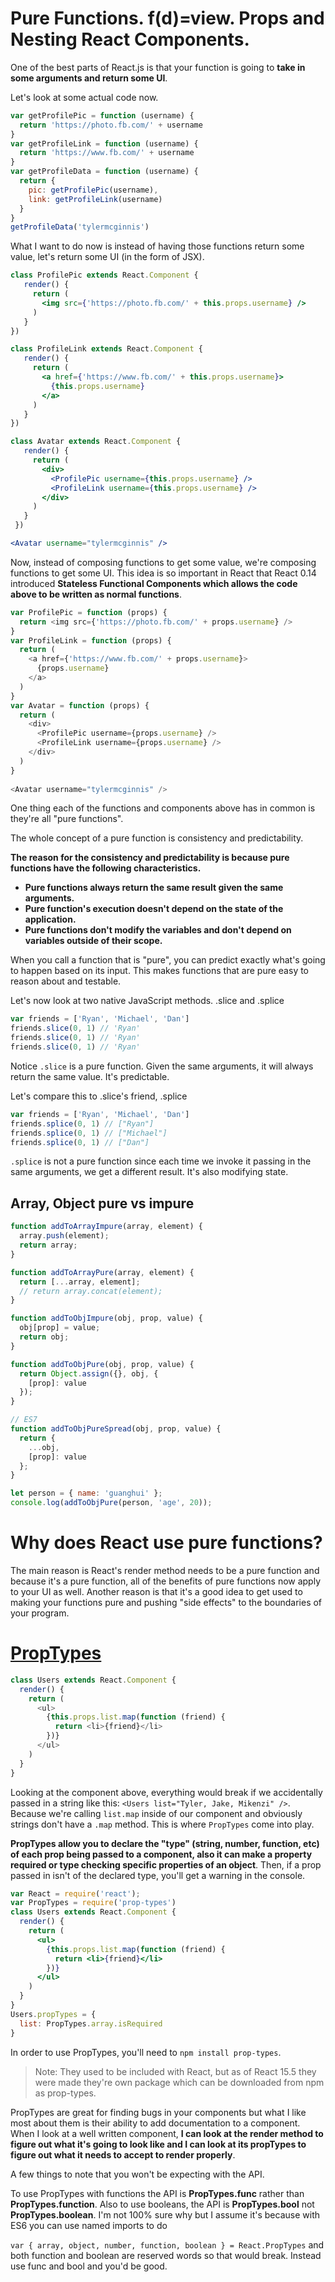 # Pure Functions. f(d)=view. Props and Nesting React Components.

One of the best parts of React.js is that your function is going to **take in some arguments and return some UI**. 

Let's look at some actual code now.

```javascript
var getProfilePic = function (username) {
  return 'https://photo.fb.com/' + username
}
var getProfileLink = function (username) {
  return 'https://www.fb.com/' + username
}
var getProfileData = function (username) {
  return {
    pic: getProfilePic(username),
    link: getProfileLink(username)
  }
}
getProfileData('tylermcginnis')
```

What I want to do now is instead of having those functions return some value, let's return some UI (in the form of JSX). 

```jsx
class ProfilePic extends React.Component {
   render() {
     return (
       <img src={'https://photo.fb.com/' + this.props.username} />
     )
   }
})

class ProfileLink extends React.Component {
   render() {
     return (
       <a href={'https://www.fb.com/' + this.props.username}>
         {this.props.username}
       </a>
     )
   }
})

class Avatar extends React.Component {
   render() {
     return (
       <div>
         <ProfilePic username={this.props.username} />
         <ProfileLink username={this.props.username} />
       </div>
     )
   }
 })

<Avatar username="tylermcginnis" />
```

Now, instead of composing functions to get some value, we're composing functions to get some UI. This idea is so important in React that React 0.14 introduced **Stateless Functional Components which allows the code above to be written as normal functions**.

```javascript
var ProfilePic = function (props) {
  return <img src={'https://photo.fb.com/' + props.username} />
}
var ProfileLink = function (props) {
  return (
    <a href={'https://www.fb.com/' + props.username}>
      {props.username}
    </a>
  )
}
var Avatar = function (props) {
  return (
    <div>
      <ProfilePic username={props.username} />
      <ProfileLink username={props.username} />
    </div>
  )
}
  
<Avatar username="tylermcginnis" />
```

One thing each of the functions and components above has in common is they're all "pure functions".

The whole concept of a pure function is consistency and predictability.

**The reason for the consistency and predictability is because pure functions have the following characteristics.**

- **Pure functions always return the same result given the same arguments.**
- **Pure function's execution doesn't depend on the state of the application.**
- **Pure functions don't modify the variables and don't depend on variables outside of their scope.**

When you call a function that is "pure", you can predict exactly what's going to happen based on its input. This makes functions that are pure easy to reason about and testable.

Let's now look at two native JavaScript methods. .slice and .splice

```javascript
var friends = ['Ryan', 'Michael', 'Dan']
friends.slice(0, 1) // 'Ryan'
friends.slice(0, 1) // 'Ryan'
friends.slice(0, 1) // 'Ryan'
```

Notice `.slice` is a pure function. Given the same arguments, it will always return the same value. It's predictable.

Let's compare this to .slice's friend, .splice

```javascript
var friends = ['Ryan', 'Michael', 'Dan']
friends.splice(0, 1) // ["Ryan"]
friends.splice(0, 1) // ["Michael"]
friends.splice(0, 1) // ["Dan"]
```

`.splice` is not a pure function since each time we invoke it passing in the same arguments, we get a different result. It's also modifying state.

## Array, Object pure vs impure

```javascript
function addToArrayImpure(array, element) {
  array.push(element);
  return array;
}

function addToArrayPure(array, element) {
  return [...array, element];
  // return array.concat(element);
}

function addToObjImpure(obj, prop, value) {
  obj[prop] = value;
  return obj;
}

function addToObjPure(obj, prop, value) {
  return Object.assign({}, obj, {
    [prop]: value
  });
}

// ES7
function addToObjPureSpread(obj, prop, value) {
  return {
    ...obj,
    [prop]: value
  };
}

let person = { name: 'guanghui' };
console.log(addToObjPure(person, 'age', 20));
```

# Why does React use pure functions? 

The main reason is React's render method needs to be a pure function and because it's a pure function, all of the benefits of pure functions now apply to your UI as well. Another reason is that it's a good idea to get used to making your functions pure and pushing "side effects" to the boundaries of your program.

# [PropTypes](https://facebook.github.io/react/docs/typechecking-with-proptypes.html)

```javascript
class Users extends React.Component {
  render() {
    return (
      <ul>
        {this.props.list.map(function (friend) {
          return <li>{friend}</li>
        })}
      </ul>
    )
  }
}
```

Looking at the component above, everything would break if we accidentally passed in a string like this: `<Users list="Tyler, Jake, Mikenzi" />`. Because we're calling `list.map` inside of our component and obviously strings don't have a `.map` method. This is where `PropTypes` come into play. 

**PropTypes allow you to declare the "type" (string, number, function, etc) of each prop being passed to a component, also it can make a property required or type checking specific properties of an object**. Then, if a prop passed in isn't of the declared type, you'll get a warning in the console.

```jsx
var React = require('react');
var PropTypes = require('prop-types')
class Users extends React.Component {
  render() {
    return (
      <ul>
        {this.props.list.map(function (friend) {
          return <li>{friend}</li>
        })}
      </ul>
    )
  }
}
Users.propTypes = {
  list: PropTypes.array.isRequired
}
```

In order to use PropTypes, you'll need to `npm install prop-types`. 

> Note: They used to be included with React, but as of React 15.5 they were made they're own package which can be downloaded from npm as prop-types.

PropTypes are great for finding bugs in your components but what I like most about them is their ability to add documentation to a component. When I look at a well written component, **I can look at the render method to figure out what it's going to look like and I can look at its propTypes to figure out what it needs to accept to render properly**.

A few things to note that you won't be expecting with the API.

To use PropTypes with functions the API is **PropTypes.func** rather than **PropTypes.function**. Also to use booleans, the API is **PropTypes.bool** not **PropTypes.boolean**. I'm not 100% sure why but I assume it's because with ES6 you can use named imports to do

`var { array, object, number, function, boolean } = React.PropTypes`
and both function and boolean are reserved words so that would break. Instead use func and bool and you'd be good.
